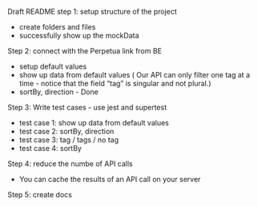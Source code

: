 Draft README
step 1: setup structure of the project

- create folders and files
- successfully show up the mockData

Step 2: connect with the Perpetua link from BE

- setup default values
- show up data from default values ( Our API can only filter one tag at a time - notice that the field “tag” is singular and not plural.)
- sortBy, direction - Done

<!-- test case  -->

Step 3: Write test cases - use jest and supertest

- test case 1: show up data from default values
- test case 2: sortBy, direction
- test case 3: tag / tags / no tag
- test case 4: sortBy

Step 4: reduce the numbe of API calls

- You can cache the results of an API call on your server

Step 5: create docs
